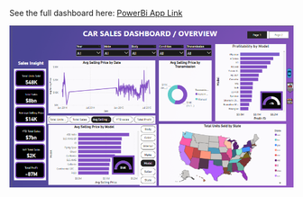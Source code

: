 See the full dashboard here: [PowerBi App Link]([https://app.powerbi.com/view?r=eyJrIjoiN2I2MDgyNGMtYmUxOS00MjA5LTk4MzgtNDA2ZWMyMGI3MjQ4IiwidCI6IjYzYzQ3MTVmLTExNzAtNDFmYy04OTAwLWMwMTgzMzMwNGQ3YiJ9&pageName=a153cddde095d810e753])

![Vehicle sales dashboard](Vehicle_Sales_Dashboard.png)
